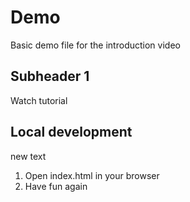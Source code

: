 # Demo

Basic demo file for the introduction video

## Subheader 1

Watch tutorial

## Local development
new text

1. Open index.html in your browser
2. Have fun again